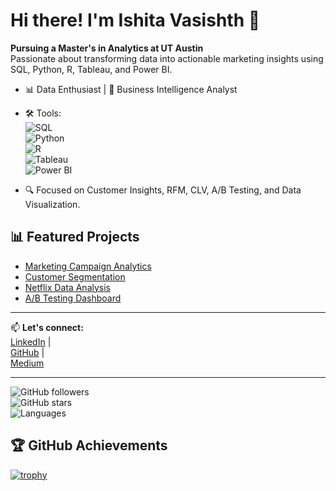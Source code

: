 # Hi there! I'm Ishita Vasishth 👋
**Pursuing a Master's in Analytics at UT Austin**  
Passionate about transforming data into actionable marketing insights using SQL, Python, R, Tableau, and Power BI.

- 📊 Data Enthusiast | 🎯 Business Intelligence Analyst  
- 🛠️ Tools:  
  ![SQL](https://img.shields.io/badge/-SQL-333?style=flat&logo=MySQL&logoColor=white)  
  ![Python](https://img.shields.io/badge/-Python-333?style=flat&logo=python)  
  ![R](https://img.shields.io/badge/-R-276DC3?style=flat&logo=r&logoColor=white)  
  ![Tableau](https://img.shields.io/badge/-Tableau-333?style=flat&logo=Tableau)  
  ![Power BI](https://img.shields.io/badge/-Power%20BI-F2C811?style=flat&logo=powerbi&logoColor=black)  

- 🔍 Focused on Customer Insights, RFM, CLV, A/B Testing, and Data Visualization.

## 📊 Featured Projects
- [Marketing Campaign Analytics](https://github.com/ishitavasishth/Marketing_Campaign_Analytics)  
- [Customer Segmentation](https://github.com/ishitavasishth/Customer_Segmentation)  
- [Netflix Data Analysis](https://github.com/ishitavasishth/netflix_sql_project)  
- [A/B Testing Dashboard](https://github.com/ishitavasishth/A-B_Testing_Dashboard)  

---

📫 **Let's connect:**  
[LinkedIn](https://linkedin.com/in/ishitavasishth) |  
[GitHub](https://github.com/ishitavasishth) |  
[Medium](https://medium.com/@ishita.vasishth)  

---

![GitHub followers](https://img.shields.io/github/followers/ishitavasishth?style=social)  
![GitHub stars](https://img.shields.io/github/stars/ishitavasishth?style=social)  
![Languages](https://img.shields.io/github/languages/top/ishitavasishth/netflix_sql_project)


## 🏆 GitHub Achievements

[![trophy](https://github-profile-trophy.vercel.app/?username=ishitavasishth&theme=radical&margin-w=15&margin-h=15&column=4)](https://github.com/ryo-ma/github-profile-trophy)




